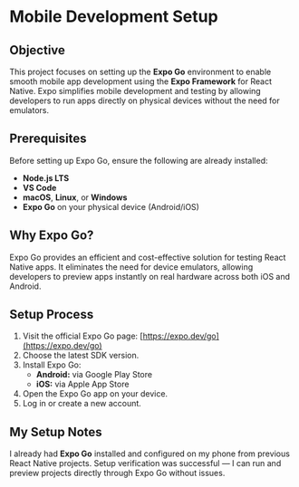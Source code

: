 # Mobile Development Setup

## Objective
This project focuses on setting up the **Expo Go** environment to enable smooth mobile app development using the **Expo Framework** for React Native. Expo simplifies mobile development and testing by allowing developers to run apps directly on physical devices without the need for emulators.

## Prerequisites
Before setting up Expo Go, ensure the following are already installed:
- **Node.js LTS**
- **VS Code**
- **macOS**, **Linux**, or **Windows**
- **Expo Go** on your physical device (Android/iOS)

## Why Expo Go?
Expo Go provides an efficient and cost-effective solution for testing React Native apps. It eliminates the need for device emulators, allowing developers to preview apps instantly on real hardware across both iOS and Android.

## Setup Process
1. Visit the official Expo Go page: [https://expo.dev/go](https://expo.dev/go)
2. Choose the latest SDK version.
3. Install Expo Go:
   - **Android:** via Google Play Store  
   - **iOS:** via Apple App Store
4. Open the Expo Go app on your device.
5. Log in or create a new account.

## My Setup Notes
I already had **Expo Go** installed and configured on my phone from previous React Native projects. Setup verification was successful — I can run and preview projects directly through Expo Go without issues.
